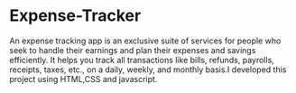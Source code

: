 # Expense-Tracker
An expense tracking app is an exclusive suite of services for people who seek to handle their earnings and plan their expenses and savings efficiently. It helps you track all transactions like bills, refunds, payrolls, receipts, taxes, etc., on a daily, weekly, and monthly basis.I developed this project using HTML,CSS and javascript.
